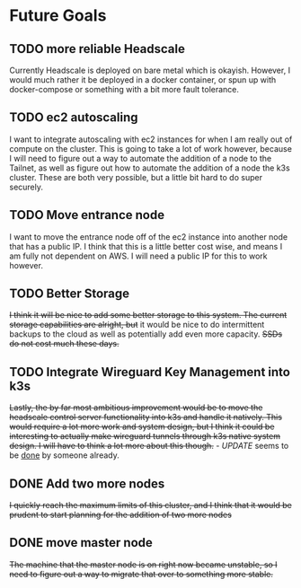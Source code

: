 # Future Goals

## TODO more reliable Headscale

Currently Headscale is deployed on bare metal which is okayish. However, I would much rather it be deployed in a docker container, or spun up with docker-compose or something with a bit more fault tolerance.

## TODO ec2 autoscaling

I want to integrate autoscaling with ec2 instances for when I am really out of compute on the cluster. This is going to take a lot of work however, because I will need to figure out a way to automate the addition of a node to the Tailnet, as well as figure out how to automate the addition of a node the k3s cluster. These are both very possible, but a little bit hard to do super securely.

## TODO Move entrance node

I want to move the entrance node off of the ec2 instance into another node that has a public IP. I think that this is a little better cost wise, and means I am fully not dependent on AWS. I will need a public IP for this to work however.

## TODO Better Storage

~~I think it will be nice to add some better storage to this system. The current storage capabilities are alright, but~~ it would be nice to do intermittent backups to the cloud as well as potentially add even more capacity. ~~SSDs do not cost much these days.~~

## TODO Integrate Wireguard Key Management into k3s

~~Lastly, the by far most ambitious improvement would be to move the headscale control server functionality into k3s and handle it natively. This would require a lot more work and system design, but I think it could be interesting to actually make wireguard tunnels through k3s native system design. I will have to think a lot more about this though.~~ - *UPDATE* seems to be [done](https://www.netmaker.org/blog/deploy-distributed-kubernetes-clusters-with-wireguard-and-netmaker) by someone already.

## DONE Add two more nodes

~~I quickly reach the maximum limits of this cluster, and I think that it would be prudent to start planning for the addition of two more nodes~~

## DONE move master node

~~The machine that the master node is on right now became unstable, so I need to figure out a way to migrate that over to something more stable.~~


